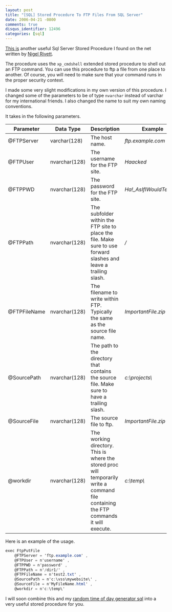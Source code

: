 ```yaml
---
layout: post
title: "[SQL] Stored Procedure To FTP Files From SQL Server"
date: 2006-04-21 -0800
comments: true
disqus_identifier: 12496
categories: [sql]
---
```

[This
is](http://www.nigelrivett.net/FTP/s_ftp_PutFile.html "Ftp Stored Proc")
another useful Sql Server Stored Procedure I found on the net written by
[Nigel Rivett](http://www.nigelrivett.net/ "Nigel Rivett’s Blog").

The procedure uses the `xp_cmdshell` extended stored procedure to shell
out an FTP command. You can use this procedure to ftp a file from one
place to another. Of course, you will need to make sure that your
command runs in the proper security context.

I made some very slight modifications in my own version of this
procedure. I changed some of the parameters to be of type `nvarchar`
instead of varchar for my international friends. I also changed the name
to suit my own naming conventions.

It takes in the following parameters.

Parameter    | Data Type     | Description                    | Example
--------------|---------------|--------------------------------|--------
@FTPServer   | varchar(128)  | The host name.                 | *ftp.example.com*
@FTPUser     | nvarchar(128) | The username for the FTP site. | *Haacked*
@FTPPWD      | nvarchar(128) | The password for the FTP site. | *Ha!_AsIfIWouldTellYou!*
@FTPPath     | nvarchar(128) | The subfolder within the FTP site to place the file. Make sure to use forward slashes and leave a trailing slash. | */*
@FTPFileName | nvarchar(128) | The filename to write within FTP. Typically the same as the source file name. | *ImportantFile.zip*
@SourcePath  | nvarchar(128) | The path to the directory that contains the source file. Make sure to have a trailing slash. | *c:\\projects\\*
@SourceFile  | nvarchar(128) | The source file to ftp.        | *ImportantFile.zip*
@workdir     | nvarchar(128) | The working directory. This is where the stored proc will temporarily write a command file containing the FTP commands it will execute.| *c:\\temp\\*

Here is an example of the usage.

```csharp
exec FtpPutFile     
    @FTPServer = 'ftp.example.com' ,
    @FTPUser = n'username' ,
    @FTPPWD = n'password' ,
    @FTPPath = n'/dir1/' ,
    @FTPFileName = n'test2.txt' ,
    @SourcePath = n'c:\vss\mywebsite\' ,
    @SourceFile = n'MyFileName.html' ,
    @workdir = n'c:\temp\'
```

I will soon combine this and my [random time of day generator sql](http://haacked.com/archive/2006/04/21/SQLFunctionToGenerateRandomTimeOfDay.aspx "Generate Random Time Of Day")
into a very useful stored procedure for you.

